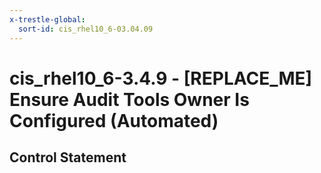 ```yaml
---
x-trestle-global:
  sort-id: cis_rhel10_6-03.04.09
---
```


# cis_rhel10_6-3.4.9 - \[REPLACE_ME\] Ensure Audit Tools Owner Is Configured (Automated)

## Control Statement
